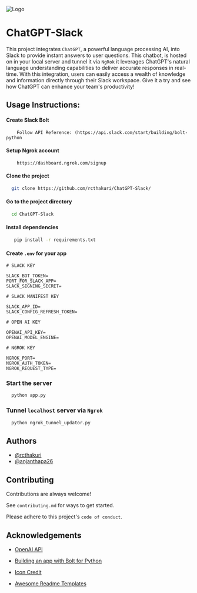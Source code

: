 ![Logo](https://avatars.slack-edge.com/2022-12-31/4581005794163_f7856fa31e956e9807d7_192.png)


# ChatGPT-Slack

This project integrates `ChatGPT`, a powerful language processing AI, into Slack to provide instant answers to user questions. This chatbot, is hosted on in your local server and tunnel it via `NgRok` it leverages ChatGPT's natural language understanding capabilities to deliver accurate responses in real-time. With this integration, users can easily access a wealth of knowledge and information directly through their Slack workspace.
Give it a try and see how ChatGPT can enhance your team's productivity!



## Usage Instructions:


#### Create Slack Bolt 

```
    Follow API Reference: (https://api.slack.com/start/building/bolt-python
```

#### Setup Ngrok account

```
    https://dashboard.ngrok.com/signup
```

#### Clone the project

```bash
  git clone https://github.com/rcthakuri/ChatGPT-Slack/
```

#### Go to the project directory

```bash
  cd ChatGPT-Slack
```

#### Install dependencies

```bash
   pip install -r requirements.txt
```



#### Create `.env` for your app
````
# SLACK KEY

SLACK_BOT_TOKEN=
PORT_FOR_SLACK_APP=
SLACK_SIGNING_SECRET=

# SLACK MANIFEST KEY

SLACK_APP_ID=
SLACK_CONFIG_REFRESH_TOKEN=

# OPEN AI KEY

OPENAI_API_KEY=
OPENAI_MODEL_ENGINE=

# NGROK KEY

NGROK_PORT=
NGROK_AUTH_TOKEN=
NGROK_REQUEST_TYPE=
````
### Start the server

```bash
  python app.py
```

### Tunnel `localhost` server via `Ngrok`

```bash
  python ngrok_tunnel_updator.py
```
## Authors

- [@rcthakuri](https://www.github.com/rcthakuri)
- [@anjanthapa26](https://www.github.com/anjanthapa26)
## Contributing

Contributions are always welcome! 

See `contributing.md` for ways to get started.

Please adhere to this project's `code of conduct`.


## Acknowledgements
 - [OpenAI API](https://openai.com/api/)
 - [Building an app with Bolt for Python](https://api.slack.com/start/building/bolt-python)

 - [Icon Credit](https://bulldogjob.com/news/449-how-to-write-a-good-readme-for-your-github-project)
 - [Awesome Readme Templates](https://awesomeopensource.com/project/elangosundar/awesome-README-templates)